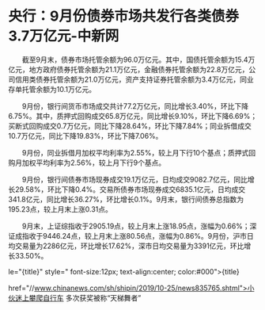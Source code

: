 # 央行：9月份债券市场共发行各类债券3.7万亿元-中新网

　　截至9月末，债券市场托管余额为96.0万亿元。其中，国债托管余额为15.4万亿元，地方政府债券托管余额为21.1万亿元，金融债券托管余额为22.8万亿元，公司信用类债券托管余额为21.0万亿元，资产支持证券托管余额为3.4万亿元，同业存单托管余额为10.1万亿元。

　　9月份，银行间货币市场成交共计77.2万亿元，同比增长3.40%，环比下降6.75%。其中，质押式回购成交65.8万亿元，同比增长9.10%，环比下降6.69%；买断式回购成交0.7万亿元，同比下降28.64%，环比下降7.84%；同业拆借成交10.7万亿元，同比下降19.83%，环比下降7.06%。

　　9月份，同业拆借月加权平均利率为2.55%，较上月下行10个基点；质押式回购月加权平均利率为2.56%，较上月下行9个基点。

　　9月份，银行间债券市场现券成交19.1万亿元，日均成交9082.7亿元，同比增长29.58%，环比下降0.4%。交易所债券市场现券成交6835.1亿元，日均成交341.8亿元，同比增长36.27%，环比增长0.1%。9月末，银行间债券总指数为195.23点，较上月末上涨0.31点。

　　9月末，上证综指收于2905.19点，较上月末上涨18.95点，涨幅为0.66%；深证成指收于9446.24点，较上月末上涨80.56点，涨幅为0.86%。9月份，沪市日均交易量为2286亿元，环比增长17.62%，深市日均交易量为3391亿元，环比增长33.50%。

le="{title}" style=" font-size:12px; text-align:center; color:#000">{title}

href="//www.chinanews.com/sh/shipin/2019/10-25/news835765.shtml">小伙迷上攀爬自行车 多次获奖被称“天梯舞者”
